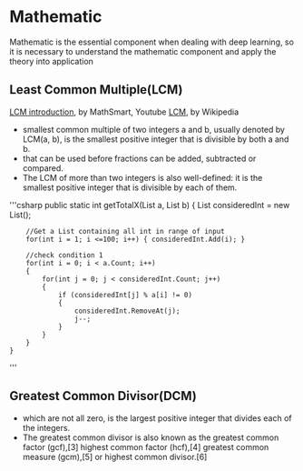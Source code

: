 # Mathematic

Mathematic is the essential component when dealing with deep learning, so it is necessary to understand the mathematic component and apply the theory into application


## Least Common Multiple(LCM)
[LCM introduction](https://www.youtube.com/watch?v=vmMAKkEWTAI), by MathSmart, Youtube
[LCM](https://en.wikipedia.org/wiki/Least_common_multiple), by Wikipedia
- smallest common multiple of two integers a and b, usually denoted by LCM(a, b), is the smallest positive integer that is divisible by both a and b.
- that can be used before fractions can be added, subtracted or compared. 
- The LCM of more than two integers is also well-defined: it is the smallest positive integer that is divisible by each of them.

'''csharp
 public static int getTotalX(List<int> a, List<int> b)
    {
        List<int> consideredInt = new List<int>();

        //Get a List containing all int in range of input
        for(int i = 1; i <=100; i++) { consideredInt.Add(i); }

        //check condition 1
        for(int i = 0; i < a.Count; i++)
        {
            for(int j = 0; j < consideredInt.Count; j++)
            {
                if (consideredInt[j] % a[i] != 0)
                {
                    consideredInt.RemoveAt(j);
                    j--;
                }
            }
        }
    }
'''

## Greatest Common Divisor(DCM)
- which are not all zero, is the largest positive integer that divides each of the integers.
- The greatest common divisor is also known as the greatest common factor (gcf),[3] highest common factor (hcf),[4] greatest common measure (gcm),[5] or highest common divisor.[6]
